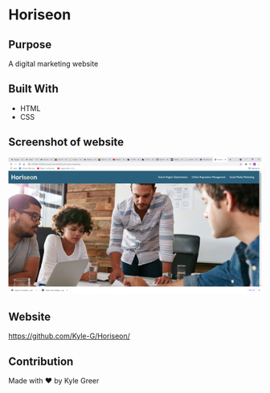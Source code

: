 # Horiseon

## Purpose
A digital marketing website

## Built With
* HTML
* CSS

## Screenshot of website
![Horiseon website](Develop/assets/images/Horiseon.png "Horiseon")

## Website
https://github.com/Kyle-G/Horiseon/

## Contribution
Made with ❤️ by Kyle Greer